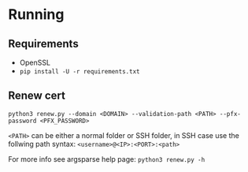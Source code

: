 # Running
## Requirements

* OpenSSL
* `pip install -U -r requirements.txt`

## Renew cert
`python3 renew.py --domain <DOMAIN> --validation-path <PATH> --pfx-password <PFX_PASSWORD>`

`<PATH>` can be either a normal folder or SSH folder, in SSH case use the follwing path syntax: `<username>@<IP>:<PORT>:<path>`

For more info see argsparse help page: `python3 renew.py -h`